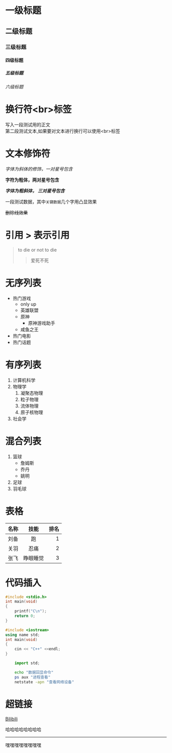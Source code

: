 

# 一级标题
## 二级标题
### 三级标题
#### 四级标题
##### 五级标题
###### 六级标题

# 换行符\<br\>标签
写入一段测试用的正文<br>第二段测试文本,如果要对文本进行换行可以使用\<br\>标签

# 文本修饰符

*字体为斜体的修饰，一对星号包含*

**字符为粗体，两对星号包含**

***字体为粗斜体， 三对星号包含***

一段测试数据，其中`关键数据`几个字用凸显效果

~~删除线效果~~

# 引用 \> 表示引用

> to die or not to die
>> 爱死不死

# 无序列表

* 热门游戏
  * only up
  * 英雄联盟
  * 原神
    * 原神游戏助手
  * 咸鱼之王
* 热门电影
* 热门话题

# 有序列表

1. 计算机科学
2. 物理学
   1. 凝聚态物理
   2. 粒子物理
   3. 流体物理
   4. 原子核物理
3. 社会学

# 混合列表

1. 篮球
   * 詹姆斯
   * 乔丹
   * 姚明
2. 足球
3. 羽毛球

# 表格

名称|技能|排名
---|:--:|---:
刘备|跑|1
关羽|忍痛|2
张飞|睁眼睡觉|3

# 代码插入

```c
#include <stdio.h>
int main(void)
{
	printf("C\n");
	return 0;
}
```

```cpp
#include <iostream>
using name std;
int main(void)
{
	cin << "C++" <<endl;
}
```
```python
	import std;

```

```bash
	echo "数据回显命令"
	ps aux "进程查看"
	netstate -apn "查看网络设备"
```


# 超链接

[Bilibili](https://www.bilibili.com "点击进入b站")

哈哈哈哈哈哈哈哈

*****

嘿嘿嘿嘿嘿嘿嘿嘿
